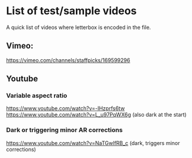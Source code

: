 # List of test/sample videos

A quick list of videos where letterbox is encoded in the file.

## Vimeo:

https://vimeo.com/channels/staffpicks/169599296


## Youtube

### Variable aspect ratio

https://www.youtube.com/watch?v=-IHzprfs6tw
https://www.youtube.com/watch?v=L_u97PqWX6g (also dark at the start)

### Dark or triggering minor AR corrections

https://www.youtube.com/watch?v=NaTGwlfRB_c (dark, triggers minor corrections)
